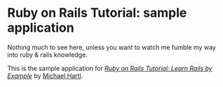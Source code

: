 # Ruby on Rails Tutorial: sample application

Nothing much to see here, unless you want to watch me fumble my way into ruby & rails knowledge. 

This is the sample application for
[*Ruby on Rails Tutorial: Learn Rails by Example*](http://railstutorial.org/)
by [Michael Hartl](http://michaelhartl.com/).